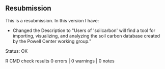 ## Resubmission
This is a resubmission. In this version I have:

* Changed the Description to "Users of 'soilcarbon' will find a tool for importing, visualizing, and analyzing the soil carbon database created by the Powell Center working group."


Status: OK

R CMD check results
0 errors | 0 warnings | 0 notes
